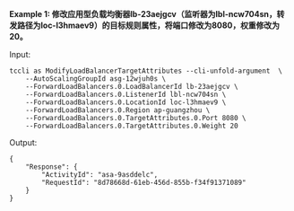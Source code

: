 **Example 1: 修改应用型负载均衡器lb-23aejgcv（监听器为lbl-ncw704sn，转发路径为loc-l3hmaev9）的目标规则属性，将端口修改为8080，权重修改为20。**



Input: 

```
tccli as ModifyLoadBalancerTargetAttributes --cli-unfold-argument  \
    --AutoScalingGroupId asg-12wjuh0s \
    --ForwardLoadBalancers.0.LoadBalancerId lb-23aejgcv \
    --ForwardLoadBalancers.0.ListenerId lbl-ncw704sn \
    --ForwardLoadBalancers.0.LocationId loc-l3hmaev9 \
    --ForwardLoadBalancers.0.Region ap-guangzhou \
    --ForwardLoadBalancers.0.TargetAttributes.0.Port 8080 \
    --ForwardLoadBalancers.0.TargetAttributes.0.Weight 20
```

Output: 
```
{
    "Response": {
        "ActivityId": "asa-9asddelc",
        "RequestId": "8d78668d-61eb-456d-855b-f34f91371089"
    }
}
```

